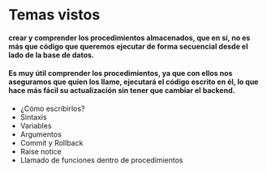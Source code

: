 # Temas vistos

#### crear y comprender los procedimientos almacenados, que en sí, no es más que código que queremos ejecutar de forma secuencial desde el lado de la base de datos.
#### Es muy útil comprender los procedimientos, ya que con ellos nos aseguramos que quien los llame, ejecutará el código escrito en él, lo que hace más fácil su actualización sin tener que cambiar el backend.

- ¿Cómo escribirlos?
- Sintaxis
- Variables
- Argumentos
- Commit y Rollback
- Raise notice
- Llamado de funciones dentro de procedimientos